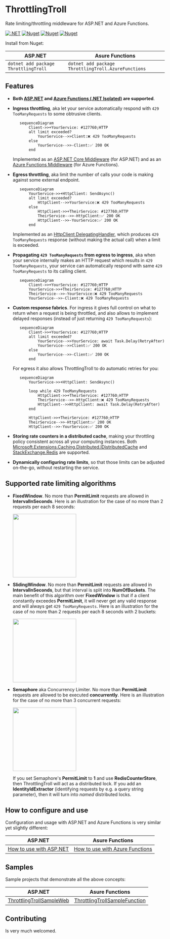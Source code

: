 # ThrottlingTroll

Rate limiting/throttling middleware for ASP.NET and Azure Functions.

[![.NET](https://github.com/scale-tone/ThrottlingTroll/actions/workflows/dotnet.yml/badge.svg)](https://github.com/scale-tone/ThrottlingTroll/actions/workflows/dotnet.yml)
[<img alt="Nuget" src="https://img.shields.io/nuget/v/ThrottlingTroll?label=current%20version">](https://www.nuget.org/packages/ThrottlingTroll)
[<img alt="Nuget" src="https://img.shields.io/nuget/dt/ThrottlingTroll?label=ThrottlingTroll%20downloads">](https://www.nuget.org/packages/ThrottlingTroll)
[<img alt="Nuget" src="https://img.shields.io/nuget/dt/ThrottlingTroll.AzureFunctions?label=ThrottlingTroll.AzureFunctions%20downloads">](https://www.nuget.org/packages/ThrottlingTroll.AzureFunctions)
 

Install from Nuget:

| ASP.NET                                   | Asure Functions                                          |
| -                                         | -                                                        |
| ```dotnet add package ThrottlingTroll```  | ```dotnet add package ThrottlingTroll.AzureFunctions```  |

## Features

* **Both [ASP.NET](https://github.com/scale-tone/ThrottlingTroll/tree/main/ThrottlingTroll.AspNet#throttlingtroll) and [Azure Functions (.NET Isolated)](https://github.com/scale-tone/ThrottlingTroll/tree/main/ThrottlingTroll.AzureFunctions#throttlingtrollazurefunctions) are supported**. 
* **Ingress throttling**, aka let your service automatically respond with `429 TooManyRequests` to some obtrusive clients. 

   ```mermaid
      sequenceDiagram
          Client->>+YourService: #127760;HTTP
          alt limit exceeded?
              YourService-->>Client:❌ 429 TooManyRequests
          else
              YourService-->>-Client:✅ 200 OK
          end
   ```
   Implemented as an [ASP.NET Core Middleware](https://learn.microsoft.com/en-us/aspnet/core/fundamentals/middleware) (for ASP.NET) and as an [Azure Functions Middleware](https://learn.microsoft.com/en-us/azure/azure-functions/dotnet-isolated-process-guide#middleware) (for Azure Functions). 
     
* **Egress throttling**, aka limit the number of calls your code is making against some external endpoint. 

   ```mermaid
      sequenceDiagram
          YourService->>+HttpClient: SendAsync()
          alt limit exceeded?
              HttpClient-->>YourService:❌ 429 TooManyRequests
          else
              HttpClient->>+TheirService: #127760;HTTP
              TheirService-->>-HttpClient:✅ 200 OK
              HttpClient-->>-YourService:✅ 200 OK
          end
   ```
   Implemented as an [HttpClient DelegatingHandler](https://learn.microsoft.com/en-us/aspnet/web-api/overview/advanced/httpclient-message-handlers#custom-message-handlers), which produces `429 TooManyRequests` response (without making the actual call) when a limit is exceeded.
   
* **Propagating `429 TooManyRequests` from egress to ingress**, aka when your service internally makes an HTTP request which results in `429 TooManyRequests`, your service can automatically respond with same `429 TooManyRequests` to its calling client.

   ```mermaid
      sequenceDiagram
          Client->>+YourService: #127760;HTTP
          YourService->>+TheirService: #127760;HTTP
          TheirService-->>-YourService:❌ 429 TooManyRequests
          YourService-->>-Client:❌ 429 TooManyRequests
   ```

* **Custom response fabrics**. For ingress it gives full control on what to return when a request is being throttled, and also allows to implement delayed responses (instead of just returning `429 TooManyRequests`): 

   ```mermaid
      sequenceDiagram
          Client->>+YourService: #127760;HTTP
          alt limit exceeded?
              YourService-->>YourService: await Task.Delay(RetryAfter)
              YourService-->>Client:✅ 200 OK
          else
              YourService-->>-Client:✅ 200 OK
          end
   ```

   For egress it also allows ThrottlingTroll to do automatic retries for you:

   ```mermaid
      sequenceDiagram
          YourService->>+HttpClient: SendAsync()

          loop while 429 TooManyRequests
              HttpClient->>+TheirService: #127760;HTTP
              TheirService-->>-HttpClient:❌ 429 TooManyRequests
              HttpClient-->>HttpClient: await Task.Delay(RetryAfter)
          end

          HttpClient->>+TheirService: #127760;HTTP
          TheirService-->>-HttpClient:✅ 200 OK
          HttpClient-->>-YourService:✅ 200 OK
   ```

* **Storing rate counters in a distributed cache**, making your throttling policy consistent across all your computing instances. Both [Microsoft.Extensions.Caching.Distributed.IDistributedCache](https://learn.microsoft.com/en-us/aspnet/core/performance/caching/distributed?view=aspnetcore-7.0#idistributedcache-interface) and [StackExchange.Redis](https://stackexchange.github.io/StackExchange.Redis/Basics.html) are supported. 

* **Dynamically configuring rate limits**, so that those limits can be adjusted on-the-go, without restarting the service.

## Supported rate limiting algorithms

* **FixedWindow**. No more than **PermitLimit** requests are allowed in **IntervalInSeconds**. Here is an illustration for the case of no more than 2 requests per each 8 seconds:
    
     <img src="https://github.com/scale-tone/ThrottlingTroll/assets/5447190/17f9bfb3-1d05-4fdd-bf66-18f3a0bb830a" height="200px" />


* **SlidingWindow**. No more than **PermitLimit** requests are allowed in **IntervalInSeconds**, but that interval is split into **NumOfBuckets**. The main benefit of this algorithm over **FixedWindow** is that if a client constantly exceedes **PermitLimit**, it will never get any valid response and will always get `429 TooManyRequests`. Here is an illustration for the case of no more than 2 requests per each 8 seconds with 2 buckets:
    
     <img src="https://github.com/scale-tone/ThrottlingTroll/assets/5447190/a9844726-85b1-43cb-9e44-cd8839822541" height="200px"/>  
     
     
* **Semaphore** aka Concurrency Limiter. No more than **PermitLimit** requests are allowed to be executed **concurrently**. Here is an illustration for the case of no more than 3 concurrent requests:

     <img src="https://github.com/scale-tone/ThrottlingTroll/assets/5447190/c4a70880-27e4-407d-9fd0-3369ba481b61" height="200px"/>  
      
   
     If you set Semaphore's **PermitLimit** to  **1** and use  **RedisCounterStore**, then ThrottlingTroll will act as a distributed lock. If you add an **IdentityIdExtractor** (identifying requests by e.g. a query string parameter), then it will turn into *named* distributed locks. 



## How to configure and use

Configuration and usage with ASP.NET and Azure Functions is very similar yet slightly different:

| ASP.NET                                   | Asure Functions                                          |
| -                                         | -                                                        |
| [How to use with ASP.NET](https://github.com/scale-tone/ThrottlingTroll/tree/main/ThrottlingTroll.AspNet#how-to-configure) | [How to use with Azure Functions](https://github.com/scale-tone/ThrottlingTroll/tree/main/ThrottlingTroll.AzureFunctions#how-to-configure) |


## Samples

Sample projects that demonstrate all the above concepts:

| ASP.NET | Asure Functions |
| -       | -               |
| [ThrottlingTrollSampleWeb](https://github.com/scale-tone/ThrottlingTroll/tree/main/samples/ThrottlingTrollSampleWeb) | [ThrottlingTrollSampleFunction](https://github.com/scale-tone/ThrottlingTroll/tree/main/samples/ThrottlingTrollSampleFunction)  |


## Contributing

Is very much welcomed.
